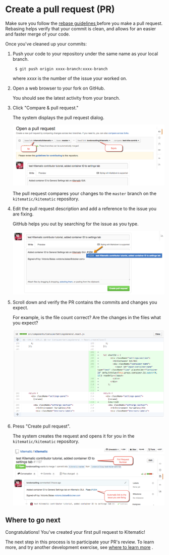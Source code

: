 <!--[metadata]>
+++
title = "Create a pull request (PR)"
description = "Explains how to create a pull request for change or new feature"
keywords = ["Kitematic, open source, contribute, contributor, tour, development, contribute, pull request, review, workflow, beginner, squash,  commit"]
[menu.main]
parent= "smn_kitematic_contrib"
weight=5
+++
<![end-metadata]-->

# Create a pull request (PR)
Make sure you follow the <a href="http://docs.docker.com/opensource/workflow/create-pr/#rebase-your-branch"
target="_blank"> rebase guidelines </a> before you make a pull request.
Rebasing helps verify that your commit is clean, and allows for an easier and faster merge of your code.

Once you've cleaned up your commits:

1. Push your code to your repository under the same name as your local branch.

        $ git push origin xxxx-branch:xxxx-branch

      where _xxxx_ is the number of the issue your worked on.

2. Open a web browser to your fork on GitHub.

    You should see the latest activity from your branch.

3. Click "Compare & pull request."

    The system displays the pull request dialog.

    ![Pull Request dialog](images/pr_compare.png)

    The pull request compares your changes to the `master` branch on the
    `kitematic/kitematic` repository.

4. Edit the pull request description and add a reference to the issue you are fixing.

    GitHub helps you out by searching for the issue as you type.

    ![Fixes issue](images/pr_describe_issue.png)

5. Scroll down and verify the PR contains the commits and changes you expect.

    For example, is the file count correct? Are the changes in the files what
    you expect?

    ![Commits](images/pr_commits_expected.png)

6. Press "Create pull request".

    The system creates the request and opens it for you in the `kitematic/kitematic`
    repository.

    ![Pull request made](images/pr_pull_request_made.png)


## Where to go next

Congratulations! You've created your first pull request to Kitematic!

The next step in this process is to participate your PR's review. To learn more, and try another development exercise, see [where to learn more](next_steps.md) .

<!-- The next step in the process for this PR is learn how to <a href="http://docs.docker.com/project/review-pr/"
target=_blank">participate in your PR's
review </a>. -->
